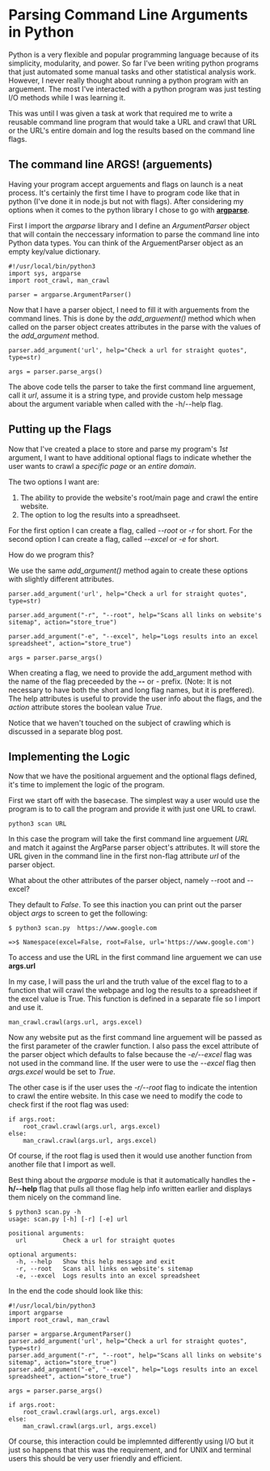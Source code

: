 # Parsing Command Line Arguments in Python


Python is a very flexible and popular programming language because of its simplicity, modularity, and power. So far I've been writing python programs that just automated some manual tasks and other statistical analysis work. However, I never really thought about running a python program with an arguement. The most I've interacted with a python program was just testing I/O methods while I was learning it.

This was until I was given a task at work that required me to write a reusable command line program that would take a URL and crawl that URL or the URL's entire domain and log the results based on the command line flags.

## The command line ARGS! (arguements)
Having your program accept arguements and flags on launch is a neat process. It's certainly the first time I have to program code like that in python (I've done it in node.js but not with flags). After considering my options when it comes to the python library I chose to go with **[argparse](https://docs.python.org/2/library/argparse.htm)**.

First I import the *argparse* library and I define an *ArgumentParser* object that will contain the neccessary information to parse the command line into Python data types. You can think of the ArguementParser object as an empty key/value dictionary.

```
#!/usr/local/bin/python3
import sys, argparse
import root_crawl, man_crawl

parser = argparse.ArgumentParser()
```

Now that I have a parser object, I need to fill it with arguements from the command lines. This is done by the *add_arguement()* method which when called on the parser object creates attributes in the parse with the values of the *add_argument* method.

```
parser.add_argument('url', help="Check a url for straight quotes", type=str)

args = parser.parse_args()
```
The above code tells the parser to take the first command line arguement, call it *url*, assume it is a string type, and provide custom help message about the argument variable when called with the -h/--help flag.

## Putting up the Flags
Now that I've created a place to store and parse my program's *1st* argument, I want to have additional optional flags to indicate whether the user wants to crawl a *specific page* or an *entire domain*.  

The two options I want are:
1. The ability to provide the website's root/main page and crawl the entire website.
2. The option to log the results into a spreadhseet.

For the first option I can create a flag, called *--root* or *-r* for short. 
For the second option I can create a flag, called *--excel* or *-e* for short.

How do we program this?

We use the same *add_argument()* method again to create these options with slightly different attributes.

```
parser.add_argument('url', help="Check a url for straight quotes", type=str)

parser.add_argument("-r", "--root", help="Scans all links on website's sitemap", action="store_true")

parser.add_argument("-e", "--excel", help="Logs results into an excel spreadsheet", action="store_true")

args = parser.parse_args()
```

When creating a flag, we need to provide the add_argument method with the name of the flag preceeded by the **--** or *-* prefix. (Note: It is not necessary to have both the short and long flag names, but it is preffered). The help attributes is useful to provide the user info about the flags, and the *action* attribute stores the boolean value *True*. 

Notice that we haven't touched on the subject of crawling which is discussed in a separate blog post.

## Implementing the Logic

Now that we have the positional arguement and the optional flags defined, it's time to implement the logic of the program.

First we start off with the basecase. The simplest way a user would use the program is to to call the program and provide it with just one URL to crawl.
```
python3 scan URL
```
In this case the program will take the first command line arguement *URL* and match it against the ArgParse parser object's attributes. It will store the URL given in the command line in the first non-flag attribute *url* of the parser object.

What about the other attributes of the parser object, namely --root and --excel?

They default to *False*.
To see this inaction you can print out the parser object *args* to screen to get the following:
```
$ python3 scan.py  https://www.google.com

=>$ Namespace(excel=False, root=False, url='https://www.google.com')
``` 
To access and use the URL in the first command line arguement we can use **args.url**

In my case, I will pass the url and the truth value of the excel flag to to a function that will crawl the webpage and log the results to a spreadsheet if the excel value is True. This function is defined in a separate file so I import and use it.

```
man_crawl.crawl(args.url, args.excel)
```
Now any website put as the first command line arguement will be passed as the first parameter of the crawler function. I also pass the excel attribute of the parser object which defaults to false because the *-e/--excel* flag was not used in the command line. If the user were to use the *--excel* flag then *args.excel* would be set to *True*.

The other case is if the user uses the *-r/--root* flag to indicate the intention to crawl the entire website. In this case we need to modify the code to check first if the root flag was used:
```
if args.root:
    root_crawl.crawl(args.url, args.excel)
else:
    man_crawl.crawl(args.url, args.excel)
``` 
Of course, if the root flag is used then it would use another function from another file that I import as well.

Best thing about the *argparse* module is that it automatically handles the **-h/--help** flag that pulls all those flag help info written earlier and displays them nicely on the command line.

```
$ python3 scan.py -h
usage: scan.py [-h] [-r] [-e] url

positional arguments:
  url          Check a url for straight quotes

optional arguments:
  -h, --help   Show this help message and exit
  -r, --root   Scans all links on website's sitemap
  -e, --excel  Logs results into an excel spreadsheet
```

In the end the code should look like this:
```
#!/usr/local/bin/python3
import argparse
import root_crawl, man_crawl

parser = argparse.ArgumentParser()
parser.add_argument('url', help="Check a url for straight quotes", type=str)
parser.add_argument("-r", "--root", help="Scans all links on website's sitemap", action="store_true")
parser.add_argument("-e", "--excel", help="Logs results into an excel spreadsheet", action="store_true")

args = parser.parse_args()

if args.root:
    root_crawl.crawl(args.url, args.excel)
else:
    man_crawl.crawl(args.url, args.excel)
```

Of course, this interaction could be implemnted differently using I/O but it just so happens that this was the requirement, and for UNIX and terminal users this should be very user friendly and efficient.